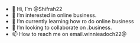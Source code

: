 - 👋 Hi, I’m @Shifrah22
- 👀 I’m interested in online business.
- 🌱 I’m currently learning how ro do online business
- 💞️ I’m looking to collaborate on .business.
- 📫 How to reach me on email.winnieadoch22@

<!---
Shifrah22/Shifrah22 is a ✨ special ✨ repository because its `README.md` (this file) appears on your GitHub profile.
You can click the Preview link to take a look at your changes.
--->
